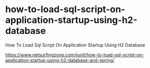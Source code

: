 # how-to-load-sql-script-on-application-startup-using-h2-database
How To Load Sql Script On Application Startup Using H2 Database

https://www.netsurfingzone.com/junit/how-to-load-sql-script-on-application-startup-using-h2-database-and-spring/
